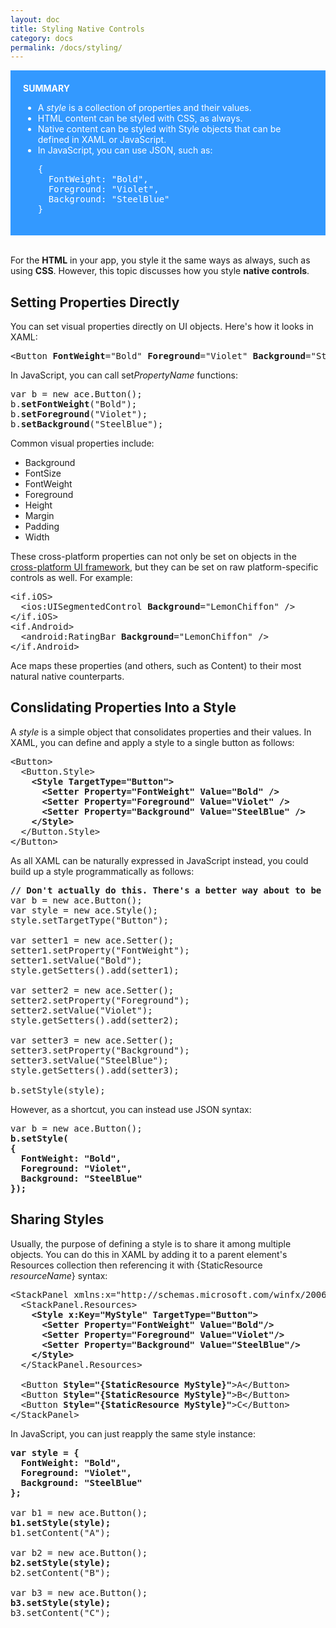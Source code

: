 ```yaml
---
layout: doc
title: Styling Native Controls
category: docs
permalink: /docs/styling/
---
```


<div style="background-color:#3399FF;color:white;foreground:bold;padding:20px">
<b>SUMMARY</b>
<br/>
<ul>
<li>A <i>style</i> is a collection of properties and their values.</li>
<li>HTML content can be styled with CSS, as always.</li>
<li>Native content can be styled with Style objects that can be defined in XAML or JavaScript.</li>
<li>In JavaScript, you can use JSON, such as:</li>
<pre>
{
  FontWeight: "Bold",
  Foreground: "Violet",
  Background: "SteelBlue"
}</pre>
</ul>

</div>

<br/>

For the **HTML** in your app, you style it the same ways as always, such as using **CSS**. However, 
this topic discusses how you style **native controls**.

## Setting Properties Directly

You can set visual properties directly on UI objects. Here's how it looks in XAML:
<pre>
&lt;Button <b>FontWeight</b>="Bold" <b>Foreground</b>="Violet" <b>Background</b>="SteelBlue" />
</pre>
In JavaScript, you can call set*PropertyName* functions:
<pre>
var b = new ace.Button();
b.<b>setFontWeight</b>("Bold");
b.<b>setForeground</b>("Violet");
b.<b>setBackground</b>("SteelBlue");
</pre>

Common visual properties include:

* Background
* FontSize
* FontWeight
* Foreground
* Height
* Margin
* Padding
* Width

These cross-platform properties can not only be set on objects in the [cross-platform UI framework](/ace/docs/ref), but they can be set 
on raw platform-specific controls as well. For example:
<pre>
&lt;if.iOS>
  &lt;ios:UISegmentedControl <b>Background</b>="LemonChiffon" />
&lt;/if.iOS>
&lt;if.Android>
  &lt;android:RatingBar <b>Background</b>="LemonChiffon" />
&lt;/if.Android>
</pre>
Ace maps these properties (and others, such as Content) to their most natural native counterparts.

## Conslidating Properties Into a Style

A *style* is a simple object that consolidates properties and their values. In XAML, you can define and apply 
a style to a single button as follows:
<pre>
&lt;Button>
  &lt;Button.Style><b>
    &lt;Style TargetType="Button">
      &lt;Setter Property="FontWeight" Value="Bold" />
      &lt;Setter Property="Foreground" Value="Violet" />
      &lt;Setter Property="Background" Value="SteelBlue" />
    &lt;/Style></b>
  &lt;/Button.Style>
&lt;/Button>
</pre>
As all XAML can be naturally expressed in JavaScript instead, you could build up a style programmatically as follows:
<pre>
<b>// Don't actually do this. There's a better way about to be shown:</b>
var b = new ace.Button();
var style = new ace.Style();
style.setTargetType("Button");

var setter1 = new ace.Setter();
setter1.setProperty("FontWeight");
setter1.setValue("Bold");
style.getSetters().add(setter1);

var setter2 = new ace.Setter();
setter2.setProperty("Foreground");
setter2.setValue("Violet");
style.getSetters().add(setter2);

var setter3 = new ace.Setter();
setter3.setProperty("Background");
setter3.setValue("SteelBlue");
style.getSetters().add(setter3);

b.setStyle(style);
</pre>

However, as a shortcut, you can instead use JSON syntax:
<pre>
var b = new ace.Button();
<b>b.setStyle(
{
  FontWeight: "Bold",
  Foreground: "Violet",
  Background: "SteelBlue"
});</b>
</pre>

## Sharing Styles

Usually, the purpose of defining a style is to share it among multiple objects. You can do this in XAML by 
adding it to a parent element's Resources collection then referencing it with {StaticResource *resourceName*} syntax:
<pre>
&lt;StackPanel xmlns:x="http://schemas.microsoft.com/winfx/2006/xaml">
  &lt;StackPanel.Resources>
    <b>&lt;Style x:Key="MyStyle" TargetType="Button">
      &lt;Setter Property="FontWeight" Value="Bold"/>
      &lt;Setter Property="Foreground" Value="Violet"/>
      &lt;Setter Property="Background" Value="SteelBlue"/>
    &lt;/Style></b>
  &lt;/StackPanel.Resources>

  &lt;Button <b>Style="{StaticResource MyStyle}"</b>>A&lt;/Button>
  &lt;Button <b>Style="{StaticResource MyStyle}"</b>>B&lt;/Button>
  &lt;Button <b>Style="{StaticResource MyStyle}"</b>>C&lt;/Button>    
&lt;/StackPanel>
</pre>
In JavaScript, you can just reapply the same style instance:
<pre>
<b>var style = {
  FontWeight: "Bold",
  Foreground: "Violet",
  Background: "SteelBlue"
};</b>

var b1 = new ace.Button();
<b>b1.setStyle(style);</b>
b1.setContent("A");

var b2 = new ace.Button();
<b>b2.setStyle(style);</b>
b2.setContent("B");

var b3 = new ace.Button();
<b>b3.setStyle(style);</b>
b3.setContent("C");
</pre>
